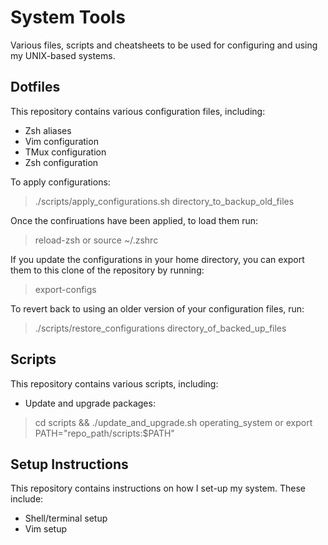 # System Tools
Various files, scripts and cheatsheets to be used for configuring and using my UNIX-based systems.

## Dotfiles
This repository contains various configuration files, including:
- Zsh aliases
- Vim configuration
- TMux configuration
- Zsh configuration

To apply configurations:
> ./scripts/apply_configurations.sh directory_to_backup_old_files

Once the confiruations have been applied, to load them run:
> reload-zsh
or
> source ~/.zshrc

If you update the configurations in your home directory, you can export them to this clone of the repository by running:
> export-configs

To revert back to using an older version of your configuration files, run:
> ./scripts/restore_configurations directory_of_backed_up_files 

## Scripts
This repository contains various scripts, including:
- Update and upgrade packages:
> cd scripts && ./update_and_upgrade.sh operating_system
or
> export PATH="repo_path/scripts:$PATH" 

## Setup Instructions
This repository contains instructions on how I set-up my system. These include:
- Shell/terminal setup
- Vim setup
